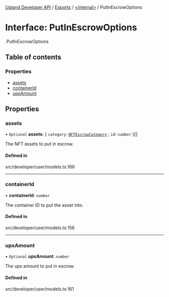 [Upland Developer API](../README.md) / [Exports](../modules.md) / [<internal\>](../modules/internal_.md) / PutInEscrowOptions

# Interface: PutInEscrowOptions

[<internal>](../modules/internal_.md).PutInEscrowOptions

## Table of contents

### Properties

- [assets](internal_.PutInEscrowOptions.md#assets)
- [containerId](internal_.PutInEscrowOptions.md#containerid)
- [upxAmount](internal_.PutInEscrowOptions.md#upxamount)

## Properties

### assets

• `Optional` **assets**: { `category`: [`NFTEscrowCategory`](../enums/internal_.NFTEscrowCategory.md) ; `id`: `number`  }[]

The NFT assets to put in escrow.

#### Defined in

src/developer/user/models.ts:166

___

### containerId

• **containerId**: `number`

The container ID to put the asset into.

#### Defined in

src/developer/user/models.ts:156

___

### upxAmount

• `Optional` **upxAmount**: `number`

The upx amount to put in escrow.

#### Defined in

src/developer/user/models.ts:161
